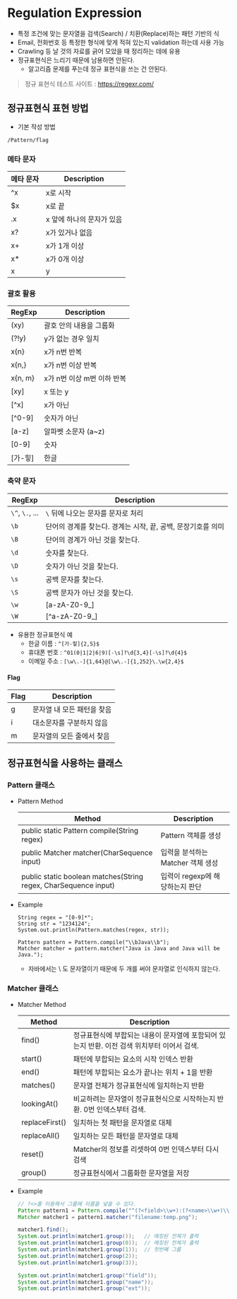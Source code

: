 # Regulation Expression
* 특정 조건에 맞는 문자열을 검색(Search) / 치환(Replace)하는 패턴 기반의 식
* Email, 전화번호 등 특정한 형식에 맞게 적혀 있는지 validation 하는데 사용 가능
* Crawling 등 날 것의 자료를 긁어 모았을 때 정리하는 데에 유용
* 정규표현식은 느리기 때문에 남용하면 안된다.
    * 알고리즘 문제를 푸는데 정규 표현식을 쓰는 건 안된다.

> 정규 표현식 테스트 사이트 : https://regexr.com/

## 정규표현식 표현 방법
* 기본 작성 방법
```
/Pattern/flag
```

### 메타 문자
| 메타 문자 | Description |
|---------|--------------|
| ^x | x로 시작 |
| $x | x로 끝 |
| .x | x 앞에 하나의 문자가 있음 |
| x? | x가 있거나 없음 |
| x+ | x가 1개 이상 |
| x* | x가 0개 이상 |
| x|y  | x 또는 y |
    
### 괄호 활용
| RegExp | Description |
|---------|-------------------|
| (xy) | 괄호 안의 내용을 그룹화 |
| (?!y) | y가 없는 경우 일치 |
| x{n} | x가 n번 반복 |
| x{n,} | x가 n번 이상 반복 |
| x{n, m} | x가 n번 이상 m번 이하 반복 |
| [xy] | x 또는 y |
| [^x] | x가 아닌 |
| [^0-9] | 숫자가 아닌 |
| [a-z] | 알파벳 소문자 (a~z) |
| [0-9] | 숫자 |
| [가-힣] | 한글 |

### 축약 문자
| RegExp | Description |
|--------|-------------|
| ```\^```, ```\.```, ... | ```\``` 뒤에 나오는 문자를 문자로 처리 |
| ```\b``` | 단어의 경계를 찾는다. 경계는 시작, 끝, 공백, 문장기호를 의미 |
| ```\B``` | 단어의 경계가 아닌 것을 찾는다. |
| ```\d``` | 숫자를 찾는다. |
| ```\D``` | 숫자가 아닌 것을 찾는다. |
| ```\s``` | 공백 문자를 찾는다. |
| ```\S``` | 공백 문자가 아닌 것을 찾는다. |
| ```\w``` | [a-zA-Z0-9_] |
| ```\W``` | [^a-zA-Z0-9_] |

* 유용한 정규표현식 예
    * 한글 이름 : ```^[가-힣]{2,5}$```
    * 휴대폰 번호 : ```^01(0|1|2|6|9)[-\s]?\d{3,4}[-\s]?\d{4}$```
    * 이메일 주소 : ```[\w\.-]{1,64}@[\w\.-]{1,252}\.\w{2,4}$```

#### Flag
| Flag | Description |
|------|--------|
| g | 문자열 내 모든 패턴을 찾음 |
| i | 대소문자를 구분하지 않음 |
| m | 문자열의 모든 줄에서 찾음 |


## 정규표현식을 사용하는 클래스
### Pattern 클래스
* Pattern Method

    | Method | Description |
    |--------|-------------|
    | public static Pattern compile(String regex) | Pattern 객체를 생성 |
    | public Matcher matcher(CharSequence input) | 입력을 분석하는 Matcher 객체 생성 |
    | public static boolean matches(String regex, CharSequence input) | 입력이 regexp에 해당하는지 판단 |

* Example
    ```
    String regex = "[0-9]*";
    String str = "1234124";
    System.out.println(Pattern.matches(regex, str));
  
    Pattern pattern = Pattern.compile("\\bJava\\b");
    Matcher matcher = pattern.matcher("Java is Java and Java will be Java.");
    ```
    * 자바에서는 \ 도 문자열이기 때문에 두 개를 써야 문자열로 인식하지 않는다.
   
    
### Matcher 클래스
* Matcher Method

    | Method | Description |
    |--------|-------------|
    | find() | 정규표현식에 부합되는 내용이 문자열에 포함되어 있는지 반환. 이전 검색 위치부터 이어서 검색. |
    | start() | 패턴에 부합되는 요소의 시작 인덱스 반환 |
    | end() | 패턴에 부합되는 요소가 끝나는 위치 + 1을 반환 |
    | matches() | 문자열 전체가 정규표현식에 일치하는지 반환 |
    | lookingAt() | 비교하려는 문자열이 정규표현식으로 시작하는지 반환. 0번 인덱스부터 검색. |
    | replaceFirst() | 일치하는 첫 패턴을 문자열로 대체 |
    | replaceAll() | 일치하는 모든 패턴을 문자열로 대체 |
    | reset() | Matcher의 정보를 리셋하여 0번 인덱스부터 다시 검색 |
    | group() | 정규표현식에서 그룹화한 문자열을 저장 |

* Example
    ```java
    // ?<>를 이용해서 그룹에 이름을 넣을 수 있다.
    Pattern pattern1 = Pattern.compile("^(?<field>\\w+):(?<name>\\w+)\\.(?<ext>\\w+)$");
    Matcher matcher1 = pattern1.matcher("filename:temp.png");

    matcher1.find();
    System.out.println(matcher1.group());   // 매칭된 전체가 출력
    System.out.println(matcher1.group(0));  // 매칭된 전체가 출력
    System.out.println(matcher1.group(1));  // 첫번째 그룹
    System.out.println(matcher1.group(2));
    System.out.println(matcher1.group(3));

    System.out.println(matcher1.group("field"));
    System.out.println(matcher1.group("name"));
    System.out.println(matcher1.group("ext"));    
    ```
  